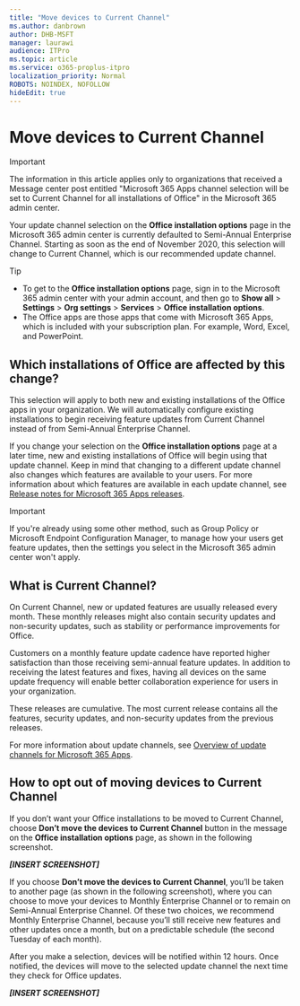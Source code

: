 ```yaml
---
title: "Move devices to Current Channel"
ms.author: danbrown
author: DHB-MSFT
manager: laurawi
audience: ITPro
ms.topic: article
ms.service: o365-proplus-itpro
localization_priority: Normal
ROBOTS: NOINDEX, NOFOLLOW
hideEdit: true
---
```


# Move devices to Current Channel

> [!IMPORTANT]
> The information in this article applies only to organizations that received a Message center post entitled "Microsoft 365 Apps channel selection will be set to Current Channel for all installations of Office" in the Microsoft 365 admin center.

Your update channel selection on the **Office installation options** page in the Microsoft 365 admin center is currently defaulted to Semi-Annual Enterprise Channel. Starting as soon as the end of November 2020, this selection will change to Current Channel, which is our recommended update channel.

> [!TIP]
> - To get to the **Office installation options** page, sign in to the Microsoft 365 admin center with your admin account, and then go to **Show all** > **Settings** > **Org settings** > **Services** > **Office installation options**.
> - The Office apps are those apps that come with Microsoft 365 Apps, which is included with your subscription plan. For example, Word, Excel, and PowerPoint.

## Which installations of Office are affected by this change?

This selection will apply to both new and existing installations of the Office apps in your organization. We will automatically configure existing installations to begin receiving feature updates from Current Channel instead of from Semi-Annual Enterprise Channel.

If you change your selection on the **Office installation options** page at a later time, new and existing installations of Office will begin using that update channel. Keep in mind that changing to a different update channel also changes which features are available to your users. For more information about which features are available in each update channel, see [Release notes for Microsoft 365 Apps releases](https://docs.microsoft.com/officeupdates/release-notes-microsoft365-apps#release-notes-for-microsoft-365-apps-releases).

> [!IMPORTANT]
> If you're already using some other method, such as Group Policy or Microsoft Endpoint Configuration Manager, to manage how your users get feature updates, then the settings you select in the Microsoft 365 admin center won't apply.

## What is Current Channel?

On Current Channel, new or updated features are usually released every month. These monthly releases might also contain security updates and non-security updates, such as stability or performance improvements for Office.

Customers on a monthly feature update cadence have reported higher satisfaction than those receiving semi-annual feature updates. In addition to receiving the latest features and fixes, having all devices on the same update frequency will enable better collaboration experience for users in your organization.

These releases are cumulative. The most current release contains all the features, security updates, and non-security updates from the previous releases.

For more information about update channels, see [Overview of update channels for Microsoft 365 Apps](../overview-update-channels.md).

## How to opt out of moving devices to Current Channel

If you don’t want your Office installations to be moved to Current Channel, choose **Don’t move the devices to Current Channel** button in the message on the **Office installation options** page, as shown in the following screenshot.

  ***[INSERT SCREENSHOT]***


If you choose **Don’t move the devices to Current Channel**, you’ll be taken to another page (as shown in the following screenshot), where you can choose to move your devices to Monthly Enterprise Channel or to remain on Semi-Annual Enterprise Channel. Of these two choices, we recommend Monthly Enterprise Channel, because you’ll still receive new features and other updates once a month, but on a predictable schedule (the second Tuesday of each month).

After you make a selection, devices will be notified within 12 hours. Once notified, the devices will move to the selected update channel the next time they check for Office updates.

  ***[INSERT SCREENSHOT]***